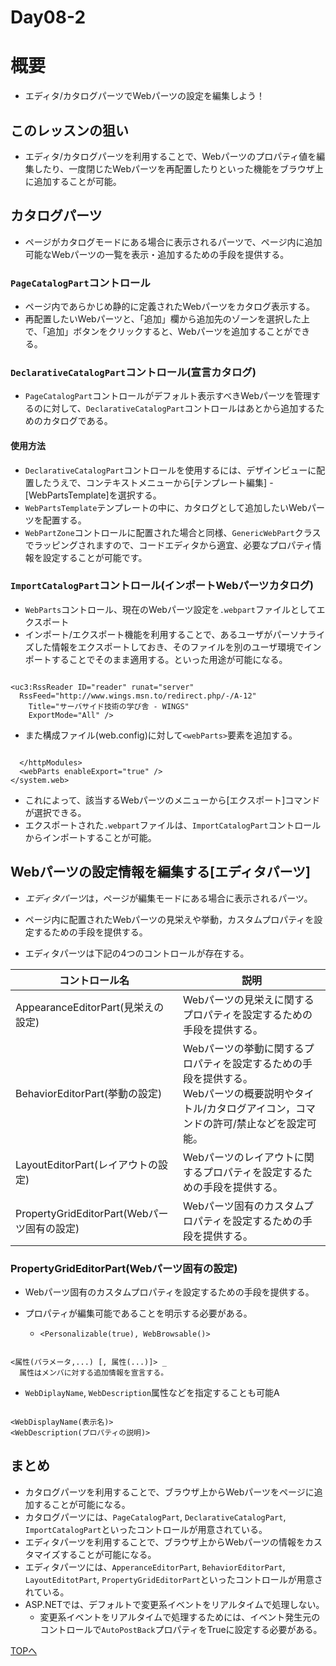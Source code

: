 Day08-2
===

# 概要

- エディタ/カタログパーツでWebパーツの設定を編集しよう！

## このレッスンの狙い

- エディタ/カタログパーツを利用することで、Webパーツのプロパティ値を編集したり、一度閉じたWebパーツを再配置したりといった機能をブラウザ上に追加することが可能。

## カタログパーツ

- ページがカタログモードにある場合に表示されるパーツで、ページ内に追加可能なWebパーツの一覧を表示・追加するための手段を提供する。

### `PageCatalogPart`コントロール

- ページ内であらかじめ静的に定義されたWebパーツをカタログ表示する。
- 再配置したいWebパーツと、「追加」欄から追加先のゾーンを選択した上で、「追加」ボタンをクリックすると、Webパーツを追加することができる。

### `DeclarativeCatalogPart`コントロール(宣言カタログ)

- `PageCatalogPart`コントロールがデフォルト表示すべきWebパーツを管理するのに対して、`DeclarativeCatalogPart`コントロールはあとから追加するためのカタログである。

#### 使用方法

- `DeclarativeCatalogPart`コントロールを使用するには、デザインビューに配置したうえで、コンテキストメニューから[テンプレート編集] - [WebPartsTemplate]を選択する。
- `WebPartsTemplate`テンプレートの中に、カタログとして追加したいWebパーツを配置する。
- `WebPartZone`コントロールに配置された場合と同様、`GenericWebPart`クラスでラッピングされますので、コードエディタから適宜、必要なプロパティ情報を設定することが可能です。

### `ImportCatalogPart`コントロール(インポートWebパーツカタログ)

- `WebParts`コントロール、現在のWebパーツ設定を`.webpart`ファイルとしてエクスポート
- インポート/エクスポート機能を利用することで、あるユーザがパーソナライズした情報をエクスポートしておき、そのファイルを別のユーザ環境でインポートすることでそのまま適用する。といった用途が可能になる。

```VB.NET:Webパーツに対してExportModeプロパティ

<uc3:RssReader ID="reader" runat="server"
  RssFeed="http://www.wings.msn.to/redirect.php/-/A-12"
	Title="サーバサイド技術の学び舎 - WINGS"
	ExportMode="All" />

```

- また構成ファイル(web.config)に対して`<webParts>`要素を追加する。

```VB.NET:web.config

  </httpModules>
  <webParts enableExport="true" />
</system.web>

```

- これによって、該当するWebパーツのメニューから[エクスポート]コマンドが選択できる。
- エクスポートされた`.webpart`ファイルは、`ImportCatalogPart`コントロールからインポートすることが可能。

## Webパーツの設定情報を編集する[エディタパーツ]

- *エディタパーツ*は，ページが編集モードにある場合に表示されるパーツ。
- ページ内に配置されたWebパーツの見栄えや挙動，カスタムプロパティを設定するための手段を提供する。

- エディタパーツは下記の4つのコントロールが存在する。

コントロール名|説明
--------------|----
AppearanceEditorPart(見栄えの設定)|Webパーツの見栄えに関するプロパティを設定するための手段を提供する。
BehaviorEditorPart(挙動の設定)|Webパーツの挙動に関するプロパティを設定するための手段を提供する。<br>Webパーツの概要説明やタイトル/カタログアイコン，コマンドの許可/禁止などを設定可能。
LayoutEditorPart(レイアウトの設定)|Webパーツのレイアウトに関するプロパティを設定するための手段を提供する。
PropertyGridEditorPart(Webパーツ固有の設定)|Webパーツ固有のカスタムプロパティを設定するための手段を提供する。

### PropertyGridEditorPart(Webパーツ固有の設定)

- Webパーツ固有のカスタムプロパティを設定するための手段を提供する。

- プロパティが編集可能であることを明示する必要がある。
  - `<Personalizable(true), WebBrowsable()>`

```VB.NET:属性に関する構文

<属性(パラメータ,...) [, 属性(...)]> _
  属性はメンバに対する追加情報を宣言する。

```

- `WebDiplayName`, `WebDescription`属性などを指定することも可能A

```VB.NET:WebDisplayName.WebDescription

<WebDisplayName(表示名)>
<WebDescription(プロパティの説明)>

```

## まとめ

- カタログパーツを利用することで、ブラウザ上からWebパーツをページに追加することが可能になる。
- カタログパーツには、`PageCatalogPart`, `DeclarativeCatalogPart`, `ImportCatalogPart`といったコントロールが用意されている。
- エディタパーツを利用することで、ブラウザ上からWebパーツの情報をカスタマイズすることが可能になる。
- エディタパーツには、`ApperanceEditorPart`, `BehaviorEditorPart`, `LayoutEditotPart`, `PropertyGridEditorPart`といったコントロールが用意されている。
- ASP.NETでは、デフォルトで変更系イベントをリアルタイムで処理しない。
  - 変更系イベントをリアルタイムで処理するためには、イベント発生元のコントロールで`AutoPostBack`プロパティをTrueに設定する必要がある。

[TOPへ](./index.md)  
